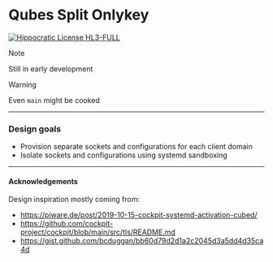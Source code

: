 # Qubes Split Onlykey

[![Hippocratic License HL3-FULL](https://img.shields.io/static/v1?label=Hippocratic%20License&message=HL3-FULL&labelColor=5e2751&color=bc8c3d)](https://firstdonoharm.dev/version/3/0/full.html)

> [!Note]
> Still in early development

> [!Warning]
> Even `main` might be cooked

---

### Design goals

- Provision separate sockets and configurations for each client domain
- Isolate sockets and configurations using systemd sandboxing

---

#### Acknowledgements

Design inspiration mostly coming from:

- https://piware.de/post/2019-10-15-cockpit-systemd-activation-cubed/
- https://github.com/cockpit-project/cockpit/blob/main/src/tls/README.md
- https://gist.github.com/bcduggan/bb60d79d2d1a2c2045d3a5dd4d35ca4d
